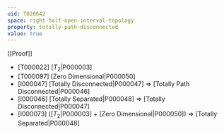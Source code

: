 ```yaml
---
uid: T020642
space: right-half-open-interval-topology
property: totally-path-disconnected
value: true
---
```

[[Proof]]

* [T000022] [$T_2$|P000003]
* [T000097] [Zero Dimensional|P000050]
* [I000047] [Totally Disconnected|P000047] => [Totally Path Disconnected|P000046]
* [I000046] [Totally Separated|P000048] => [Totally Disconnected|P000047]
* [I000073] ([$T_2$|P000003] + [Zero Dimensional|P000050]) => [Totally Separated|P000048]

